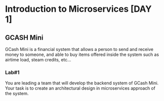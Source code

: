 # Introduction to Microservices [DAY 1]

## GCASH Mini
GCash Mini is a financial system that allows a person to send and receive money to someone, and able to buy items offered inside the system such as airtime load, steam credits, etc...

### Lab#1
You are leading a team that will develop the backend system of GCash Mini. Your task is to create an architectural design in microservices approach of the system.

